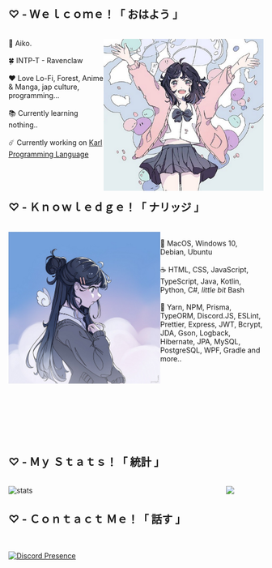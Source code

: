 ## ♡ - Ｗｅｌｃｏｍｅ！「 おはよう 」
<br />
<img src="/pomelyyne.png" align="right" alt="banner" height="300px" />
🌙 Aiko.
<br /> <br />
🍀 INTP-T - Ravenclaw
<br /> <br />
❤️ Love Lo-Fi, Forest, Anime & Manga, jap culture, programming... 
<br /> <br />
📚 Currently learning nothing..
<br /> <br />
☄️ Currently working on <a href="https://github.com/Karl-Lang/Karl/tree/v0.4">Karl Programming Language</a>
<br />

<br />
<br />
<br />

## ♡ - Ｋｎｏｗｌｅｄｇｅ！「 ナリッジ 」
<br />

<img src="/pomelyyne_2.png" alt="your name" width="300px" align="left"/>

🐧  MacOS, Windows 10, Debian, Ubuntu
 <br /> <br />
☕ HTML, CSS, JavaScript, TypeScript, Java, Kotlin, Python, C#, <i>little bit</i> Bash
 <br /> <br />
🍂 Yarn, NPM, Prisma, TypeORM, Discord.JS, ESLint, Prettier, Express, JWT, Bcrypt, JDA, Gson, Logback, Hibernate, JPA, MySQL, PostgreSQL, WPF, Gradle and more..

<br /><br />
<br />
<br />
<br />
<br />
<br />
<br />

## ♡ - Ｍｙ Ｓｔａｔｓ！「 統計 」

<br />

<img src="https://github-readme-stats.vercel.app/api?username=Aikoo-Sama&theme=radical" alt="stats" width="430px" align="left" />
<img src="https://github-readme-stats.vercel.app/api/top-langs/?username=Aikoo-Sama&layout=compact&theme=radical" />

<br />

## ♡ - Ｃｏｎｔａｃｔ Ｍｅ！「 話す 」

<br />

<a href="https://discord.com/users/533555865991774210"><img align="center" alt="Discord Presence" src="https://lanyard.kyrie25.me/api/985986599995187270" width="400px" /></a>
